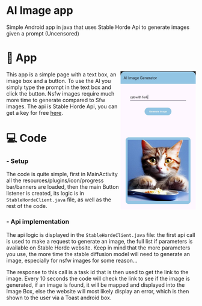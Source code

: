 # AI Image app
Simple Android app in java that uses Stable Horde Api to generate images given a prompt (Uncensored)

# 📱 App

<img align="right" src="media/aiapp.jpg" width="200" />

This app is a simple page with a text box, an image box and a button. To use the AI you simply type the prompt in the text box and click the button. Nsfw images require much more time to generate compared to Sfw images. The api is Stable Horde Api, you can get a key for free [here](https://stablehorde.net/api/).

# 💻 Code


### - Setup

The code is quite simple, first in MainActivity all the resources/plugins/icon/progress bar/banners are loaded, then the main Button listener is created, its logic is in ```StableHordeClient.java``` file, as well as the rest of the code.

### - Api implementation

The api logic is displayed in the ```StableHordeClient.java``` file: the first api call is used to make a request to generate an image, the full list if parameters is available on Stable Horde website. Keep in mind that the more parameters you use, the more time the stable diffusion model will need to generate an image, especially for nsfw images for some reason...

The response to this call is a task id that is then used to get the link to the image. Every 10 seconds the code will check the link to see if the image is generated, if an image is found, it will be mapped and displayed into the Image Box, else the website will most likely display an error, which is then shown to the user via a Toast android box.
